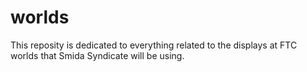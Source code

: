 # worlds

This reposity is dedicated to everything related to the displays at FTC worlds that Smida Syndicate will be using.
